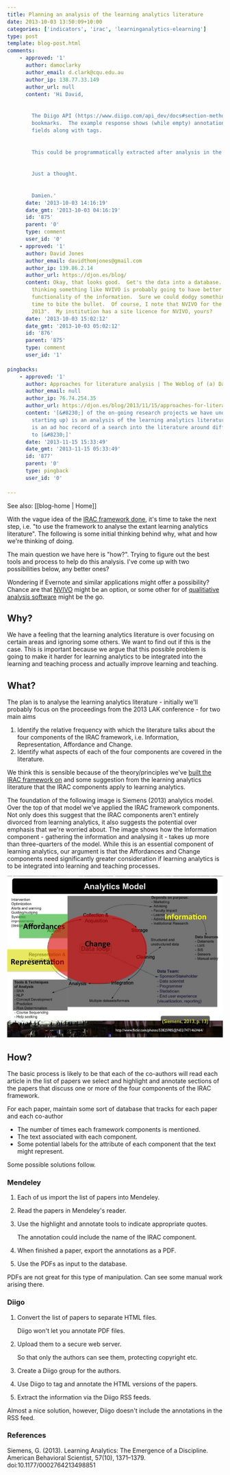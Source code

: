 ```yaml
---
title: Planning an analysis of the learning analytics literature
date: 2013-10-03 13:50:09+10:00
categories: ['indicators', 'irac', 'learninganalytics-elearning']
type: post
template: blog-post.html
comments:
    - approved: '1'
      author: damoclarky
      author_email: d.clark@cqu.edu.au
      author_ip: 138.77.33.149
      author_url: null
      content: 'Hi David,
    
    
        The Diigo API (https://www.diigo.com/api_dev/docs#section-methods) allows retrieving
        bookmarks.  The example response shows (while empty) annotations and comments
        fields along with tags.
    
    
        This could be programmatically extracted after analysis in the browser.
    
    
        Just a thought.
    
    
        Damien.'
      date: '2013-10-03 14:16:19'
      date_gmt: '2013-10-03 04:16:19'
      id: '875'
      parent: '0'
      type: comment
      user_id: '0'
    - approved: '1'
      author: David Jones
      author_email: davidthomjones@gmail.com
      author_ip: 139.86.2.14
      author_url: https://djon.es/blog/
      content: Okay, that looks good.  Get's the data into a database.  Trouble is I'm
        thinking something like NVIVO is probably going to have better analysis and visualisation
        functionality of the information.  Sure we could dodgy something up, but may be
        time to bite the bullet.  Of course, I note that NVIVO for the Mac is coming "late
        2013".  My institution has a site licence for NVIVO, yours?
      date: '2013-10-03 15:02:12'
      date_gmt: '2013-10-03 05:02:12'
      id: '876'
      parent: '875'
      type: comment
      user_id: '1'
    
pingbacks:
    - approved: '1'
      author: Approaches for literature analysis | The Weblog of (a) David Jones
      author_email: null
      author_ip: 76.74.254.35
      author_url: https://djon.es/blog/2013/11/15/approaches-for-literature-analysis/
      content: '[&#8230;] of the on-going research projects we have underway (really just
        starting up) is an analysis of the learning analytics literature. The following
        is an ad hoc record of a search into the literature around different approaches
        to [&#8230;]'
      date: '2013-11-15 15:33:49'
      date_gmt: '2013-11-15 05:33:49'
      id: '877'
      parent: '0'
      type: pingback
      user_id: '0'
    
---
```


See also: [[blog-home | Home]]

With the vague idea of the [IRAC framework done](/blog2/2013/10/03/the-irac-framework-locating-the-performance-zone-for-learning-analytics/), it's time to take the next step, i.e. "to use the framework to analyse the extant learning analytics literature". The following is some initial thinking behind why, what and how we're thinking of doing.

The main question we have here is "how?". Trying to figure out the best tools and process to help do this analysis. I've come up with two possibilities below, any better ones?

Wondering if Evernote and similar applications might offer a possibility? Chance are that [NVIVO](http://anujacabraal.wordpress.com/2012/08/01/why-use-nvivo-for-your-literature-review/) might be an option, or some other for of [qualitiative analysis software](http://provalisresearch.com/products/qualitative-data-analysis-software/freeware/) might be the go.

## Why?

We have a feeling that the learning analytics literature is over focusing on certain areas and ignoring some others. We want to find out if this is the case. This is important because we argue that this possible problem is going to make it harder for learning analytics to be integrated into the learning and teaching process and actually improve learning and teaching.

## What?

The plan is to analyse the learning analytics literature - initially we'll probably focus on the proceedings from the 2013 LAK conference - for two main aims

1. Identify the relative frequency with which the literature talks about the four components of the IRAC framework, i.e. Information, Representation, Affordance and Change.
2. Identify what aspects of each of the four components are covered in the literature.

We think this is sensible because of the theory/principles we've [built the IRAC framework on](/blog2/2013/10/03/the-irac-framework-locating-the-performance-zone-for-learning-analytics/) and some suggestion from the learning analytics literature that the IRAC components apply to learning analytics.

The foundation of the following image is Siemens (2013) analytics model. Over the top of that model we've applied the IRAC framework components. Not only does this suggest that the IRAC components aren't entirely divorced from learning analytics, it also suggests the potential over emphasis that we're worried about. The image shows how the Information component - gathering the information and analysing it - takes up more than three-quarters of the model. While this is an essential component of learning analytics, our argument is that the Affordances and Change components need significantly greater consideration if learning analytics is to be integrated into learning and teaching processes.

[![Slide77](images/9861600413_82f7e37eea_z.jpg)](http://www.flickr.com/photos/david_jones/9861600413/ "Slide77 by David T Jones, on Flickr")

## How?

The basic process is likely to be that each of the co-authors will read each article in the list of papers we select and highlight and annotate sections of the papers that discuss one or more of the four components of the IRAC framework.

For each paper, maintain some sort of database that tracks for each paper and each co-author

- The number of times each framework components is mentioned.
- The text associated with each component.
- Some potential labels for the attribute of each component that the text might represent.

Some possible solutions follow.

### Mendeley

1. Each of us import the list of papers into Mendeley.
2. Read the papers in Mendeley's reader.
3. Use the highlight and annotate tools to indicate appropriate quotes.
    
    The annotation could include the name of the IRAC component.
    
4. When finished a paper, export the annotations as a PDF.
5. Use the PDFs as input to the database.

PDFs are not great for this type of manipulation. Can see some manual work arising there.

### Diigo

1. Convert the list of papers to separate HTML files.
    
    Diigo won't let you annotate PDF files.
    
2. Upload them to a secure web server.
    
    So that only the authors can see them, protecting copyright etc.
    
3. Create a Diigo group for the authors.
4. Use Diigo to tag and annotate the HTML versions of the papers.
5. Extract the information via the Diigo RSS feeds.

Almost a nice solution, however, Diigo doesn't include the annotations in the RSS feed.

### References

Siemens, G. (2013). Learning Analytics: The Emergence of a Discipline. American Behavioral Scientist, 57(10), 1371–1379. doi:10.1177/0002764213498851